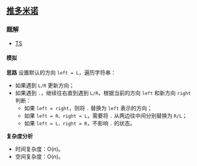 ## [推多米诺](https://leetcode.cn/problems/push-dominoes/)
### 题解
+ [TS](../../ts/896/838.ts)

#### 模拟
**思路**
设置默认的方向 `left = L`，遍历字符串：
+ 如果遇到 `L/R` 更新方向；
+ 如果遇到 `.`，继续往右直到遇到 `L/R`，根据当前的方向 `left` 和新方向 `right` 判断：
  - 如果 `left = right`，则将 `.` 替换为 `left` 表示的方向；
  - 如果 `left = R，right = L`，需要将 `.` 从两边往中间分别替换为 `R/L`；
  - 如果 `left = L，right = R`，不影响 `.` 的状态。

**复杂度分析**
+ 时间复杂度：O(n)。
+ 空间复杂度：O(n)。